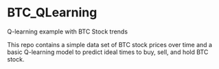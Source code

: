 # BTC_QLearning
Q-learning example with BTC Stock trends

This repo contains a simple data set of BTC stock prices over time and a basic Q-learning model to predict ideal times to buy, sell, and hold BTC stock. 
